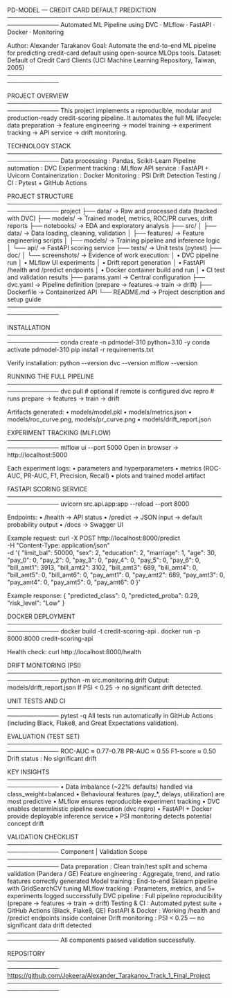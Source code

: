 PD-MODEL — CREDIT CARD DEFAULT PREDICTION
──────────────────────────────────────────────────────────────
Automated ML Pipeline using DVC · MLflow · FastAPI · Docker · Monitoring

Author: Alexander Tarakanov
Goal: Automate the end-to-end ML pipeline for predicting credit-card default using open-source MLOps tools.
Dataset: Default of Credit Card Clients (UCI Machine Learning Repository, Taiwan, 2005)
──────────────────────────────────────────────────────────────


PROJECT OVERVIEW
──────────────────────────────────────────────────────────────
This project implements a reproducible, modular and production-ready credit-scoring pipeline.
It automates the full ML lifecycle:
data preparation → feature engineering → model training → experiment tracking → API service → drift monitoring.


TECHNOLOGY STACK
──────────────────────────────────────────────────────────────
Data processing     : Pandas, Scikit-Learn
Pipeline automation : DVC
Experiment tracking : MLflow
API service         : FastAPI + Uvicorn
Containerization    : Docker
Monitoring          : PSI Drift Detection
Testing / CI        : Pytest + GitHub Actions


PROJECT STRUCTURE
──────────────────────────────────────────────────────────────
project
├── data/                → Raw and processed data (tracked with DVC)
├── models/              → Trained model, metrics, ROC/PR curves, drift reports
├── notebooks/           → EDA and exploratory analysis
├── src/
│   ├── data/            → Data loading, cleaning, validation
│   ├── features/        → Feature engineering scripts
│   ├── models/          → Training pipeline and inference logic
│   └── api/             → FastAPI scoring service
├── tests/               → Unit tests (pytest)
├── doc/
│   └── screenshots/     → Evidence of work execution:
│       • DVC pipeline run
│       • MLflow UI experiments
│       • Drift report generation
│       • FastAPI /health and /predict endpoints
│       • Docker container build and run
│       • CI test and validation results
├── params.yaml          → Central configuration
├── dvc.yaml             → Pipeline definition (prepare → features → train → drift)
├── Dockerfile           → Containerized API
└── README.md            → Project description and setup guide
──────────────────────────────────────────────────────────────


INSTALLATION
──────────────────────────────────────────────────────────────
conda create -n pdmodel-310 python=3.10 -y
conda activate pdmodel-310
pip install -r requirements.txt

Verify installation:
python --version
dvc --version
mlflow --version


RUNNING THE FULL PIPELINE
──────────────────────────────────────────────────────────────
dvc pull        # optional if remote is configured
dvc repro       # runs prepare → features → train → drift

Artifacts generated:
• models/model.pkl
• models/metrics.json
• models/roc_curve.png, models/pr_curve.png
• models/drift_report.json


EXPERIMENT TRACKING (MLFLOW)
──────────────────────────────────────────────────────────────
mlflow ui --port 5000
Open in browser → http://localhost:5000

Each experiment logs:
• parameters and hyperparameters
• metrics (ROC-AUC, PR-AUC, F1, Precision, Recall)
• plots and trained model artifact


FASTAPI SCORING SERVICE
──────────────────────────────────────────────────────────────
uvicorn src.api.app:app --reload --port 8000

Endpoints:
• /health   → API status
• /predict  → JSON input → default probability output
• /docs     → Swagger UI

Example request:
curl -X POST http://localhost:8000/predict \
  -H "Content-Type: application/json" \
  -d '{
    "limit_bal": 50000,
    "sex": 2,
    "education": 2,
    "marriage": 1,
    "age": 30,
    "pay_0": 0, "pay_2": 0, "pay_3": 0, "pay_4": 0, "pay_5": 0, "pay_6": 0,
    "bill_amt1": 3913, "bill_amt2": 3102, "bill_amt3": 689,
    "bill_amt4": 0, "bill_amt5": 0, "bill_amt6": 0,
    "pay_amt1": 0, "pay_amt2": 689, "pay_amt3": 0,
    "pay_amt4": 0, "pay_amt5": 0, "pay_amt6": 0
  }'

Example response:
{
  "predicted_class": 0,
  "predicted_proba": 0.29,
  "risk_level": "Low"
}


DOCKER DEPLOYMENT
──────────────────────────────────────────────────────────────
docker build -t credit-scoring-api .
docker run -p 8000:8000 credit-scoring-api

Health check:
curl http://localhost:8000/health


DRIFT MONITORING (PSI)
──────────────────────────────────────────────────────────────
python -m src.monitoring.drift
Output: models/drift_report.json
If PSI < 0.25 → no significant drift detected.


UNIT TESTS AND CI
──────────────────────────────────────────────────────────────
pytest -q
All tests run automatically in GitHub Actions (including Black, Flake8, and Great Expectations validation).


EVALUATION (TEST SET)
──────────────────────────────────────────────────────────────
ROC-AUC      ≈ 0.77–0.78
PR-AUC       ≈ 0.55
F1-score     ≈ 0.50
Drift status : No significant drift


KEY INSIGHTS
──────────────────────────────────────────────────────────────
• Data imbalance (~22% defaults) handled via class_weight=balanced
• Behavioural features (pay_*, delays, utilization) are most predictive
• MLflow ensures reproducible experiment tracking
• DVC enables deterministic pipeline execution (dvc repro)
• FastAPI + Docker provide deployable inference service
• PSI monitoring detects potential concept drift


VALIDATION CHECKLIST
──────────────────────────────────────────────────────────────
Component             | Validation Scope
──────────────────────────────────────────────────────────────
Data preparation      : Clean train/test split and schema validation (Pandera / GE)
Feature engineering   : Aggregate, trend, and ratio features correctly generated
Model training        : End-to-end Sklearn pipeline with GridSearchCV tuning
MLflow tracking       : Parameters, metrics, and 5+ experiments logged successfully
DVC pipeline          : Full pipeline reproducibility (prepare → features → train → drift)
Testing & CI          : Automated pytest suite + GitHub Actions (Black, Flake8, GE)
FastAPI & Docker      : Working /health and /predict endpoints inside container
Drift monitoring      : PSI < 0.25 — no significant data drift detected
──────────────────────────────────────────────────────────────
All components passed validation successfully.


REPOSITORY
──────────────────────────────────────────────────────────────
https://github.com/Jokeera/Alexander_Tarakanov_Track_1_Final_Project
──────────────────────────────────────────────────────────────
